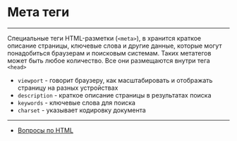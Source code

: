 # Мета теги

---

Специальные теги HTML-разметки (`<meta>`), в хранится краткое описание страницы, ключевые слова и другие данные, которые могут понадобиться браузерам и поисковым системам. Таких метатегов может быть любое количество. Все они размещаются внутри тега `<head>`

- `viewport` - говорит браузеру, как масштабировать и отображать страницу на разных устройствах
- `description` - краткое описание страницы в результатах поиска
- `keywords` - ключевые слова для поиска
- `charset` - указывает кодировку документа

---

- [Вопросы по HTML](HTML.md)
